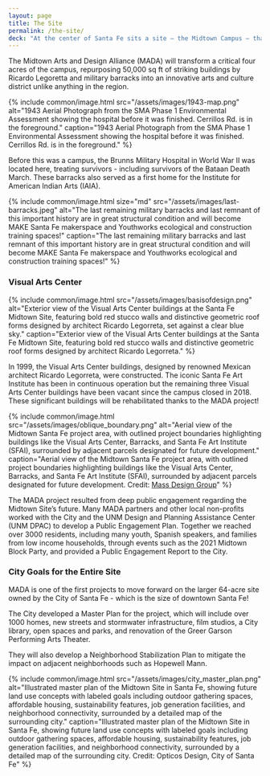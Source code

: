 ```yaml
---
layout: page
title: The Site
permalink: /the-site/
deck: "At the center of Santa Fe sits a site — the Midtown Campus — that has served the city for generations. Known to most as the former College of Santa Fe and the succeeding Santa Fe University of Art and Design, the empty campus brims with potential that can be tapped again with inspired vision and leadership."
---
```


The Midtown Arts and Design Alliance (MADA) will transform a critical four acres of the campus, repurposing 50,000 sq ft of striking buildings by Ricardo Legoretta and military barracks into an innovative arts and culture district unlike anything in the region.

{% include common/image.html
  src="/assets/images/1943-map.png"
  alt="1943 Aerial Photograph from the SMA Phase 1 Environmental Assessment showing the hospital before it was finished. Cerrillos Rd. is in the foreground."
  caption="1943 Aerial Photograph from the SMA Phase 1 Environmental Assessment showing the hospital before it was finished. Cerrillos Rd. is in the foreground."
%}

Before this was a campus, the Brunns Military Hospital in World War II was located here, treating survivors - including survivors of the Bataan Death March. These barracks also served as a first home for the Institute for American Indian Arts (IAIA).

{% include common/image.html
  size="md"
  src="/assets/images/last-barracks.jpeg"
  alt="The last remaining military barracks and last remnant of this important history are in great structural condition and will become MAKE Santa Fe makerspace and Youthworks ecological and construction training spaces!"
  caption="The last remaining military barracks and last remnant of this important history are in great structural condition and will become MAKE Santa Fe makerspace and Youthworks ecological and construction training spaces!"
%}

### Visual Arts Center

{% include common/image.html
  src="/assets/images/basisofdesign.png"
  alt="Exterior view of the Visual Arts Center buildings at the Santa Fe Midtown Site, featuring bold red stucco walls and distinctive geometric roof forms designed by architect Ricardo Legorreta, set against a clear blue sky."
  caption="Exterior view of the Visual Arts Center buildings at the Santa Fe Midtown Site, featuring bold red stucco walls and distinctive geometric roof forms designed by architect Ricardo Legorreta."
%}

In 1999, the Visual Arts Center buildings, designed by renowned Mexican architect Ricardo Legorreta, were constructed. The iconic Santa Fe Art Institute has been in continuous operation but the remaining three Visual Arts Center buildings have been vacant since the campus closed in 2018. These significant buildings will be rehabilitated thanks to the MADA project!

{% include common/image.html
  src="/assets/images/oblique_boundary.png"
  alt="Aerial view of the Midtown Santa Fe project area, with outlined project boundaries highlighting buildings like the Visual Arts Center, Barracks, and Santa Fe Art Institute (SFAI), surrounded by adjacent parcels designated for future development."
  caption="Aerial view of the Midtown Santa Fe project area, with outlined project boundaries highlighting buildings like the Visual Arts Center, Barracks, and Santa Fe Art Institute (SFAI), surrounded by adjacent parcels designated for future development. Credit: [Mass Design Group](https://www.instagram.com/massdesigngroup)"
%}

The MADA project resulted from deep public engagement regarding the Midtown Site’s future. Many MADA partners and other local non-profits worked with the City and the UNM Design and Planning Assistance Center (UNM DPAC) to develop a Public Engagement Plan. Together we reached over 3000 residents, including many youth, Spanish speakers, and families from low income households, through events such as the 2021 Midtown Block Party, and provided a Public Engagement Report to the City.

### City Goals for the Entire Site

MADA is one of the first projects to move forward on the larger 64-acre site owned by the City of Santa Fe - which is the size of downtown Santa Fe!

The City developed a Master Plan for the project, which will include over 1000 homes, new streets and stormwater infrastructure, film studios, a City library, open spaces and parks, and renovation of the Greer Garson Performing Arts Theater.

They will also develop a Neighborhood Stabilization Plan to mitigate the impact on adjacent neighborhoods such as Hopewell Mann.

{% include common/image.html
  src="/assets/images/city_master_plan.png"
  alt="Illustrated master plan of the Midtown Site in Santa Fe, showing future land use concepts with labeled goals including outdoor gathering spaces, affordable housing, sustainability features, job generation facilities, and neighborhood connectivity, surrounded by a detailed map of the surrounding city."
  caption="Illustrated master plan of the Midtown Site in Santa Fe, showing future land use concepts with labeled goals including outdoor gathering spaces, affordable housing, sustainability features, job generation facilities, and neighborhood connectivity, surrounded by a detailed map of the surrounding city. Credit: Opticos Design, City of Santa Fe"
%}
